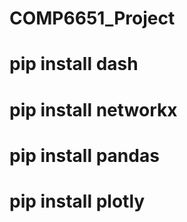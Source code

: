 # COMP6651_Project

# pip install dash
# pip install networkx
# pip install pandas
# pip install plotly
